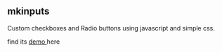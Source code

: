 ## mkinputs


Custom checkboxes and Radio buttons using javascript and simple css.

find its <a href="http://manojmeena.github.io/mkinputs" >demo </a> here
